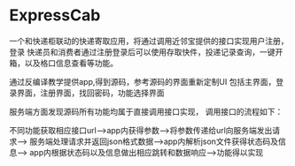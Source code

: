# ExpressCab
一个和快递柜联动的快递寄取应用，将通过调用近邻宝提供的接口实现用户注册，登录
快递员和消费者通过注册登录后可以使用存取快件，投递记录查询，一键开箱，以及格口信息查看等功能。

通过反编译教学提供app,得到源码，参考源码的界面重新定制UI
包括主界面，登录界面，注册界面，找回密码，功能选择界面

服务端方面发现源码所有功能均属于直接调用接口实现，
调用接口的流程如下：

不同功能获取相应接口url-->app内获得参数-->将参数传递给url向服务端发出请求-->
服务端处理请求并返回json格式数据-->app内解析json文件获得状态码及信息-->
app内根据状态码以及信息做出相应跳转和数据响应-->功能得以实现


